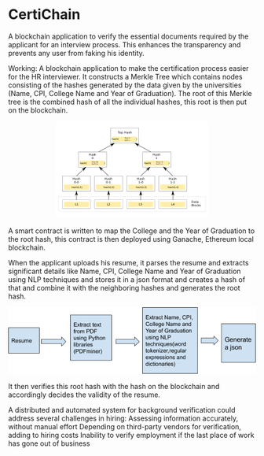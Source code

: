 # CertiChain
A blockchain application to verify the essential documents required by the applicant for an interview process. This enhances the transparency and prevents any user from faking his identity. 


Working:
A blockchain application to make the certification process easier for the HR interviewer. It constructs a Merkle Tree which contains nodes consisting of the hashes generated by the data given by the universities (Name, CPI, College Name and Year of Graduation). The root of this Merkle tree is the combined hash of all the individual hashes, this root is then put on the blockchain.

<p align="center">
 <img  src="./static/images/Hash_Tree.png" alt="Merkle Tree">
</p>

A smart contract is written to map the College and the Year of Graduation to the root hash, this contract is then deployed using Ganache, Ethereum local blockchain.  

When the applicant uploads his resume, it parses the resume and extracts significant details like Name, CPI, College Name and Year of Graduation using NLP techniques and stores it in a json format and creates a hash of that and combine it with the neighboring hashes and generates the root hash. 

<p align="center">
 <img  src="./static/images/resumeparser.png" alt="Merkle Tree">
</p>

It then verifies this root hash with the hash on the blockchain and accordingly decides the validity of the resume.

A distributed and automated system for background verification could address several challenges in hiring:
    Assessing information accurately, without manual effort
    Depending on third-party vendors for verification, adding to hiring costs
    Inability to verify employment if the last place of work has gone out of business
